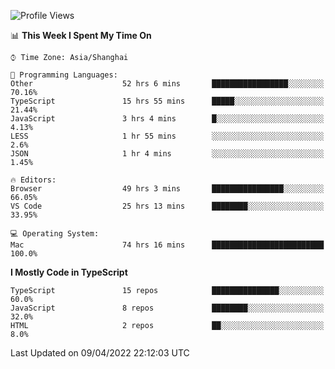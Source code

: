 <!--START_SECTION:waka-->
![Profile Views](http://img.shields.io/badge/Profile%20Views-1-blue)

📊 **This Week I Spent My Time On** 

```text
⌚︎ Time Zone: Asia/Shanghai

💬 Programming Languages: 
Other                    52 hrs 6 mins       █████████████████░░░░░░░░   70.16% 
TypeScript               15 hrs 55 mins      █████░░░░░░░░░░░░░░░░░░░░   21.44% 
JavaScript               3 hrs 4 mins        █░░░░░░░░░░░░░░░░░░░░░░░░   4.13% 
LESS                     1 hr 55 mins        ░░░░░░░░░░░░░░░░░░░░░░░░░   2.6% 
JSON                     1 hr 4 mins         ░░░░░░░░░░░░░░░░░░░░░░░░░   1.45%

🔥 Editors: 
Browser                  49 hrs 3 mins       ████████████████░░░░░░░░░   66.05% 
VS Code                  25 hrs 13 mins      ████████░░░░░░░░░░░░░░░░░   33.95%

💻 Operating System: 
Mac                      74 hrs 16 mins      █████████████████████████   100.0%

```

**I Mostly Code in TypeScript** 

```text
TypeScript               15 repos            ███████████████░░░░░░░░░░   60.0% 
JavaScript               8 repos             ████████░░░░░░░░░░░░░░░░░   32.0% 
HTML                     2 repos             ██░░░░░░░░░░░░░░░░░░░░░░░   8.0%

```



 Last Updated on 09/04/2022 22:12:03 UTC
<!--END_SECTION:waka-->
